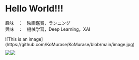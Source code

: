 # Hello World!!!

趣味　：　映画鑑賞，ランニング  
興味　：　機械学習，Deep Learning，XAI  

<div style="float:left;margin:0 10px 10px 0" markdown="1">
    ![This is an image](https://github.com/KoMurase/KoMurase/blob/main/image.jpg)
</div>

<a href="https://github.com/anuraghazra/github-readme-stats">
  <img align="left" src="https://github-readme-stats.vercel.app/api?username=KoMurase&count_private=true&show_icons=true" />
</a>
<a href="https://github.com/anuraghazra/github-readme-stats">
  <img align="left" src="https://github-readme-stats.vercel.app/api/top-langs/?username=KoMurase" />
</a>
